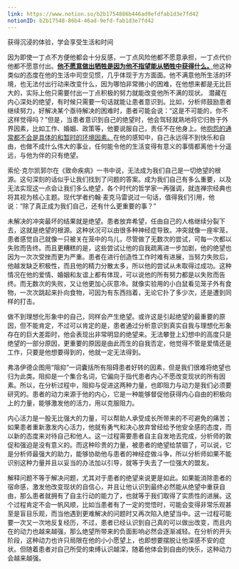 ```yaml
---
link: https://www.notion.so/b2b1754886b446ad9efdfab1d3e7fd42
notionID: b2b17548-86b4-46ad-9efd-fab1d3e7fd42
---
```

获得沉浸的体验，学会享受生活和时间

因为即使一丁点不方便他都会十分反感，一丁点风险他都不愿意承担，一丁点代价他都不愿意付出。<b><u>他不愿意做出牺牲是因为他不指望能从牺牲中获得什么。</u></b>他这种类似的态度在他的生活中司空见惯，几乎体现于方方面面。他不满意他所生活的环境，也无法付出行动来改变什么，因为哪怕非常微小的困难，在他想来都是无比巨大的，实际上他只需要付出一丁点积极的努力就能改变他所不满的现状。
潜藏在内心深处的绝望，有时候只需要一句话就能让患者意识到。比如，分析师鼓励患者继续努力，好解决某个亟待解决的困难时，患者可能会说：“这是不可能的，你不这样觉得吗？”但是，当患者意识到自己的绝望时，他会驾轻就熟地将它归咎于外界因素，比如工作、婚姻、政策等，他要说服自己，责任不在他身上。他<u>抱怨的通常都不会是具体的和暂时的环境因素。</u><span style="font-family:.PingFangSC-Regular;">在他的感知中，自己永远得不到快乐和自由，也做不成什么伟大的事业，任何能令他的生活变得有意义的事情都离他十分遥远，与他为伴的只有绝望。</span>


索伦·克尔凯郭尔在《致命疾病》一书中说，无法成为我们自己是一切绝望的根源。这句深刻的话似乎让我们找到了问题的答案。成为我们自己有多么重要，以及无法实现这一点会让我们多么绝望，各个时代的哲学家一再强调，就连禅宗经典也将其视为核心主题。现代学者约翰·麦克马雷说过一句话，值得我们引用，他说：“除了真正成为我们自己，还有什么更重要的事？”



未解决的冲突最坏的结果就是绝望。患者放弃希望，任由自己的人格继续分裂下去，这就是绝望的根源。这种状况可以由很多种神经症导致。冲突就像一座牢笼，患者感觉自己就像一只被关在笼中的鸟儿，尽管做了无数次的尝试，可每一次都以失败而告终。而且更糟糕的是，这些尝试让他的自我疏离进一步加剧，他的绝望也因为一次次受挫而更为严重。患者在进行创造性工作时难有进展，当努力失败后，他越发缺乏积极性，而且他的精力分散太多，所以他的尝试从未取得过成功。这种情况在他的爱情、婚姻和友谊上都有体现，可以说他的所有努力都是以失败而告终。而无数次的失败，又让他更加心灰意冷。就像实验用的小白鼠看见笼子外有食物，一次次跳起来扑向食物，可因为有东西挡着，无论它扑了多少次，还是遭到同样的打击。

做不到理想化形象中的自己，同样会产生绝望。或许这是引起绝望的最重要的原因，但不能肯定，不过可以肯定的是，患者通过分析意识到真实自我与理想化形象存在的巨大差距时，他会表现出非常明显的绝望来。无法攀登上幻想中的高度只是绝望的一部分原因，更重要的原因是由此而生的自我否定，他觉得不管是爱情还是工作，只要是他想要得到的，他就一定无法得到。

弗洛伊德企图用“阻抑”一词囊括所有阻碍患者好转的因素，但是我们很难将绝望也归为此类。阻抑是一个集合名词，它偏向于指代患者内心不愿改变现状的所有因素。所以，在分析过程中，阻抑与促进这两种力量，也即阻力与动力是我们必须要研究的。患者的动力来源于他的内心，它是一种能够督促他获得内心自由的积极向上的力量，能够激发他的活力，用以克服阻力。

内心活力是一股无比强大的力量，可以帮助人承受成长所带来的不可避免的痛苦；如果患者重新激发内心活力，他就有勇气和决心放弃曾经给予他安全感的态度，而以新的态度来对待自己和他人。这一过程需要患者自主自发地去完成，分析师的敦促和强迫是没有意义的。而这种珍贵的力量，被患者的绝望给禁锢了，可以说，它是分析师最强大的助力，能够协助他与患者的神经症做斗争，所以分析师如果不能识别这种力量并且以妥当的办法加以引导，就等于失去了一位强大的盟友。

解释问题不等于解决问题，尤其对于患者的绝望来说更是如此。如果能消除患者的宿命感，激发他改变现状的自信心，并且让他认识到最终必然能从绝望中重获自由，那么患者就拥有了自主行动的能力了，也就等于我们取得了实质性的进展。这个过程肯定不会一帆风顺，比如当患者有了一定的觉悟时，可能会变得非常乐观甚至是盲目乐观，而当他遇到更难解决的问题时又再次陷入绝望当中。这一过程可能要一次又一次地反复经历，不过，患者已经认识到自己真的可以做出改变，而且内在的动力也越来越强，那么绝望所带来的负面影响必然会逐渐减轻。在分析的开头阶段，这种动力也许只局限在他的小小愿望上，也即想要摆脱让他深感不安的症状。但随着患者对自己所受的束缚认识越深，随着他体会到自由的快乐，这种动力会越来越强。